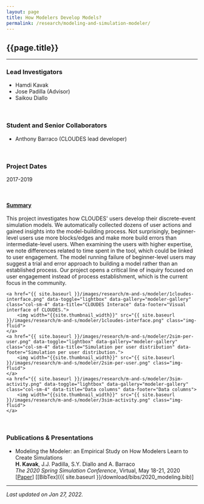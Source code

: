 ```yaml
---
layout: page
title: How Modelers Develop Models?
permalink: /research/modeling-and-simulation-modeler/
---
```


## {{page.title}}
<hr/>

### Lead Investigators
- Hamdi Kavak
- Jose Padilla (Advisor)
- Saikou Diallo

<br/>

### Student and Senior Collaborators
- Anthony Barraco (CLOUDES lead developer)

<br/>

### Project Dates
2017-2019

<br/>


#### <u>Summary</u>
This project investigates how CLOUDES' users develop their discrete-event simulation models. We automatically collected dozens of user actions and gained insights into the model-building process. Not surprisingly, beginner-level users use more blocks/edges and make more build errors than intermediate-level users. When examining the users with higher expertise, we note differences related to time spent in the tool, which could be linked to user engagement. The model running failure of beginner-level users may suggest a trial and error approach to building a model rather than an established process. Our project opens a critical line of inquiry focused on user engagement instead of process establishment, which is the current focus in the community.

<div id="modeler-gallery">

    <a href="{{ site.baseurl }}/images/research/m-and-s/modeler/1cloudes-interface.png" data-toggle="lightbox" data-gallery="modeler-gallery" class="col-sm-4" data-title="CLOUDES Interace" data-footer="Visual interface of CLOUDES.">
        <img width="{{site.thumbnail_width}}" src="{{ site.baseurl }}/images/research/m-and-s/modeler/1cloudes-interface.png" class="img-fluid">
    </a>
    <a href="{{ site.baseurl }}/images/research/m-and-s/modeler/2sim-per-user.png" data-toggle="lightbox" data-gallery="modeler-gallery" class="col-sm-4" data-title="Simulation per user distribution" data-footer="Simulation per user distribution.">
        <img width="{{site.thumbnail_width}}" src="{{ site.baseurl }}/images/research/m-and-s/modeler/2sim-per-user.png" class="img-fluid">
    </a>
    <a href="{{ site.baseurl }}/images/research/m-and-s/modeler/3sim-activity.png" data-toggle="lightbox" data-gallery="modeler-gallery" class="col-sm-4" data-title="Data columns" data-footer="Data columns">
        <img width="{{site.thumbnail_width}}" src="{{ site.baseurl }}/images/research/m-and-s/modeler/3sim-activity.png" class="img-fluid">
    </a>
</div>
<br/>

### Publications & Presentations

- Modeling the Modeler: an Empirical Study on How Modelers Learn to Create Simulations  
  <strong>H. Kavak</strong>, J.J. Padilla, S.Y. Diallo and A. Barraco   
  <em>The 2020 Spring Simulation Conference</em>, Virtual, May 18-21, 2020  
  [[Paper](https://www.researchgate.net/publication/341553140_Modeling_the_Modeler_An_Empirical_Study_on_How_Modelers_Learn_to_Create_Simulations)]
  [[BibTex]({{ site.baseurl }}/download/bibs/2020_modeling.bib)]


<hr/>

*Last updated on Jan 27, 2022.*  
<script>
	  lightGallery(document.getElementById('modeler-gallery'), {
	    thumbnail:true,
	    animateThumb: true,
	    showThumbByDefault: true
	}); 
	</script>